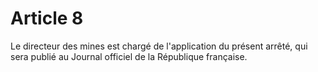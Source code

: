 # Article 8

Le directeur des mines est chargé de l'application du présent arrêté, qui sera publié au Journal officiel de la République française.
